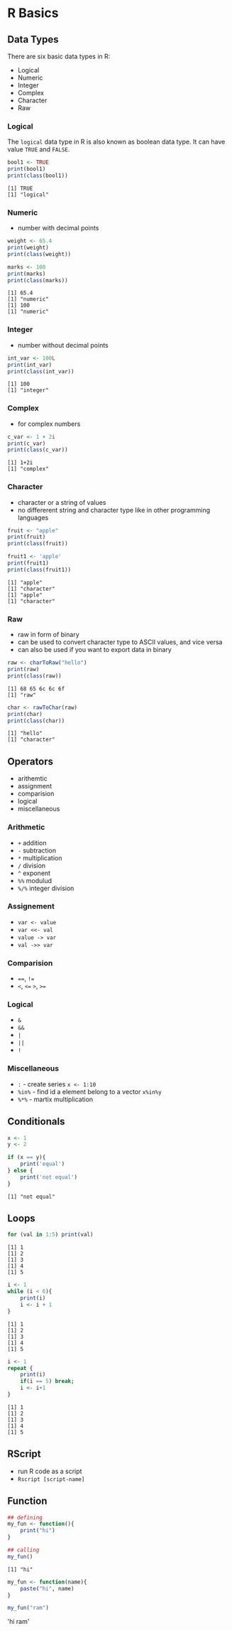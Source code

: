 # R Basics

## Data Types

There are six basic data types in R:

- Logical
- Numeric
- Integer
- Complex
- Character
- Raw


### Logical

The `logical` data type in R is also known as boolean data type. It can have value `TRUE` and `FALSE`.


```R
bool1 <- TRUE
print(bool1)
print(class(bool1))
```
```output
[1] TRUE
[1] "logical"
```
### Numeric

- number with decimal points


```R
weight <- 65.4
print(weight)
print(class(weight))

marks <- 100
print(marks)
print(class(marks))
```
```output
[1] 65.4
[1] "numeric"
[1] 100
[1] "numeric"
```
### Integer

- number without decimal points


```R
int_var <- 100L
print(int_var)
print(class(int_var))
```
```output
[1] 100
[1] "integer"
```
### Complex

- for complex numbers


```R
c_var <- 1 + 2i
print(c_var)
print(class(c_var))
```
```output
[1] 1+2i
[1] "complex"
```
### Character

- character or a string of values
- no differerent string and character type like in other programming languages


```R
fruit <- "apple"
print(fruit)
print(class(fruit))

fruit1 <- 'apple'
print(fruit1)
print(class(fruit1))

```
```output
[1] "apple"
[1] "character"
[1] "apple"
[1] "character"
```
### Raw 

- raw in form of binary
- can be used to convert character type to ASCII values, and vice versa
- can also be used if you want to export data in binary


```R
raw <- charToRaw("hello")
print(raw)
print(class(raw))
```
```output
[1] 68 65 6c 6c 6f
[1] "raw"
```

```R
char <- rawToChar(raw)
print(char)
print(class(char))
```
```output
[1] "hello"
[1] "character"
```
## Operators

- arithemtic
- assignment
- comparision
- logical
- miscellaneous

### Arithmetic

- `+` addition
- `-` subtraction
- `*` multiplication
- `/` division
- `^` exponent
- `%%` modulud
- `%/%` integer division

### Assignement

- `var <- value`
- `var <<- val`
- `value -> var`
- `val ->> var`

### Comparision

- `==`, `!=`
- `<`, `<=` `>`, `>=`

### Logical

- `&`
- `&&`
- `|`
- `||`
- `!`

### Miscellaneous

- `:` - create series `x <- 1:10`
- `%in%` - find id a element belong to a vector `x%in%y`
- `%*%` - martix multiplication

## Conditionals


```R
x <- 1
y <- 2

if (x == y){
    print('equal')
} else {
    print('not equal')
}
```
```output
[1] "not equal"
```
## Loops


```R
for (val in 1:5) print(val)
```
```output
[1] 1
[1] 2
[1] 3
[1] 4
[1] 5
```

```R
i <- 1
while (i < 6){
    print(i)
    i <- i + 1
}
```
```output
[1] 1
[1] 2
[1] 3
[1] 4
[1] 5
```

```R
i <- 1
repeat {
    print(i)
    if(i == 5) break;
    i <- i+1
}
```
```output
[1] 1
[1] 2
[1] 3
[1] 4
[1] 5
```
## RScript

- run R code as a script
- `Rscript [script-name]`

## Function


```R
## defining
my_fun <- function(){
    print("hi")
}

## calling
my_fun() 
```
```output
[1] "hi"
```

```R
my_fun <- function(name){
    paste("hi", name)
}

my_fun("ram")
```


'hi ram'

